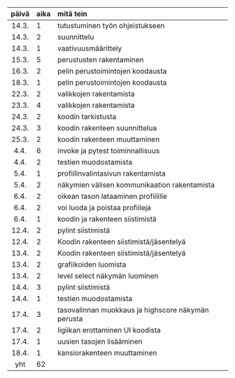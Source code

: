
| päivä | aika | mitä tein  |
| :----:|:-----| :-----|
| 14.3. | 1    | tutustuminen työn ohjeistukseen |
| 14.3. | 2    | suunnittelu |
| 14.3. | 1    | vaativuusmäärittely |
| 15.3. | 5    | perustusten rakentaminen |
| 16.3. | 2    | pelin perustoimintojen koodausta |
| 18.3. | 1    | pelin perustoimintojen koodausta |
| 22.3. | 2    | valikkojen rakentamista |
| 23.3. | 4    | valikkojen rakentamista |
| 24.3. | 2    | koodin tarkistusta |
| 24.3. | 3    | koodin rakenteen suunnittelua |
| 25.3. | 2    | koodin rakenteen muuttaminen |
|  4.4. | 6    | invoke ja pytest toiminnallisuus |
|  4.4. | 2    | testien muodostamista |
|  5.4. | 1    | profiilinvalintasivun rakentamista | 
|  5.4. | 2    | näkymien välisen kommunikaation rakentamista |
|  6.4. | 2    | oikean tason lataaminen profiilille |
|  6.4. | 2    | voi luoda ja poistaa profiileja |
|  6.4. | 1    | koodin ja rakenteen siistimistä |
| 12.4. | 2    | pylint siistimistä |
| 12.4. | 2    | Koodin rakenteen siistimistä/jäsentelyä |
| 13.4. | 2    | Koodin rakenteen siistimistä/jäsentelyä |
| 13.4. | 2    | grafiikoiden luomista |
| 13.4. | 2    | level select näkymän luominen |
| 14.4. | 3    | pylint siistimistä |
| 14.4. | 1    | testien muodostamista |
| 17.4. | 3    | tasovalinnan muokkaus ja highscore näkymän perusta|
| 17.4. | 2    | ligiikan erottaminen UI koodista |
| 17.4. | 1    | uusien tasojen lisääminen |
| 18.4. | 1    | kansiorakenteen muuttaminen |
| yht   | 62   | | 
